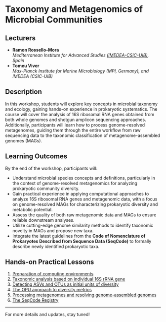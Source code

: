 # Taxonomy and Metagenomics of Microbial Communities

## Lecturers

- **Ramon Rossello-Mora**  
  *Mediterranean Institute for Advanced Studies [(IMEDEA-CSIC-UIB)](https://imedea.uib-csic.es/), Spain*
- **Tomeu Viver**  
  *Max-Planck Institute for Marine Microbiology (MPI, Germany), and IMEDEA (CSIC-UIB)*

## Description

In this workshop, students will explore key concepts in microbial taxonomy and ecology, gaining hands-on experience in prokaryotic systematics. The course will cover the analysis of 16S ribosomal RNA genes obtained from both whole genomes and shotgun amplicon sequencing approaches. Additionally, participants will learn how to process genome-resolved metagenomes, guiding them through the entire workflow from raw sequencing data to the taxonomic classification of metagenome-assembled genomes (MAGs).

## Learning Outcomes

By the end of the workshop, participants will:

- Understand microbial species concepts and definitions, particularly in the context of genome-resolved metagenomics for analyzing prokaryotic community diversity.
- Gain practical experience in applying computational approaches to analyze 16S ribosomal RNA genes and metagenomic data, with a focus on genome-resolved MAGs for characterizing prokaryotic diversity and metabolic potential.
- Assess the quality of both raw metagenomic data and MAGs to ensure reliable downstream analyses.
- Utilize cutting-edge genome similarity methods to identify taxonomic novelty in MAGs and propose new taxa.
- Integrate the latest guidelines from the **Code of Nomenclature of Prokaryotes Described from Sequence Data (SeqCode)** to formally describe newly identified prokaryotic taxa.

## Hands-on Practical Lessons

1. [Preparation of computing environments](https://www.google.com/)
2. [Taxonomic analysis based on individual 16S rRNA gene](https://www.google.com/)
3. [Detecting ASVs and OTUs as initial units of diversity](https://www.google.com/)
4. [The OPU approach to diversity metrics](https://www.google.com/)
5. [Processing metagenomes and resolving genome-assembled genomes](https://www.google.com/)
6. [The SeqCode Registry](https://www.google.com/)

---

For more details and updates, stay tuned!


